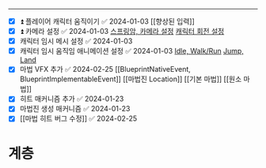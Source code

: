 ---
- [x] ⏫ 플레이어 캐릭터 움직이기 ✅ 2024-01-03
      [[향상된 입력]]
- [x] ⏫ 카메라 설정 ✅ 2024-01-03
      [스프링암, 카메라 설정](https://tyt0815.notion.site/42-Character-Camera-and-SpringArm-ca995ae65c4f43fe8672390f3c9cd521?pvs=4)
      [캐릭터 회전 설정](https://tyt0815.notion.site/43-Controller-Directions-413f3ff0ba3842f3a64d8a36814d8904?pvs=4)
- [x] 캐릭터 임시 메시 설정 ✅ 2024-01-03
- [x] 캐릭터 임시 움직임 애니메이션 설정 ✅ 2024-01-03
      [Idle, Walk/Run](https://tyt0815.tistory.com/27)
      [Jump, Land](https://tyt0815.tistory.com/28)
- [x] 마법 VFX 추가 ✅ 2024-02-25
      [[BlueprintNativeEvent, BlueprintImplementableEvent]]
      [[마법진 Location]]
      [[기본 마법]]
      [[원소 마법]]
- [x] 히트 매커니즘 추가 ✅ 2024-01-23
- [x] 마법진 생성 매커니즘 ✅ 2024-01-23
- [x] [[마법 히트 버그 수정]] ✅ 2024-02-25

# 계층
